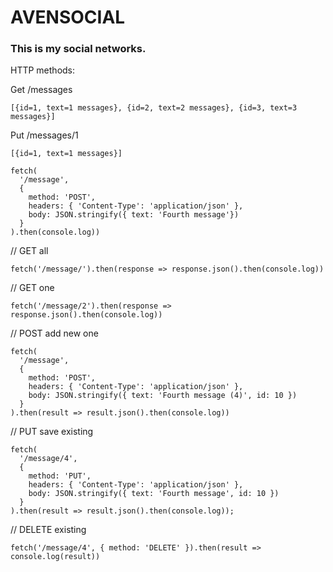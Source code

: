 <h1>AVENSOCIAL</h1>

<h3>This is my social networks.</h3>
 
HTTP methods:

Get /messages
~~~
[{id=1, text=1 messages}, {id=2, text=2 messages}, {id=3, text=3 messages}]
~~~

Put /messages/1
~~~
[{id=1, text=1 messages}]
~~~


~~~
fetch(
  '/message', 
  { 
    method: 'POST', 
    headers: { 'Content-Type': 'application/json' },
    body: JSON.stringify({ text: 'Fourth message'})
  }
).then(console.log))
~~~

// GET all
~~~
fetch('/message/').then(response => response.json().then(console.log))
~~~
// GET one
~~~
fetch('/message/2').then(response => response.json().then(console.log))
~~~

// POST add new one
~~~
fetch(
  '/message', 
  { 
    method: 'POST', 
    headers: { 'Content-Type': 'application/json' },
    body: JSON.stringify({ text: 'Fourth message (4)', id: 10 })
  }
).then(result => result.json().then(console.log))
~~~

// PUT save existing
~~~
fetch(
  '/message/4', 
  { 
    method: 'PUT', 
    headers: { 'Content-Type': 'application/json' }, 
    body: JSON.stringify({ text: 'Fourth message', id: 10 })
  }
).then(result => result.json().then(console.log));
~~~

// DELETE existing
~~~
fetch('/message/4', { method: 'DELETE' }).then(result => console.log(result))
~~~


